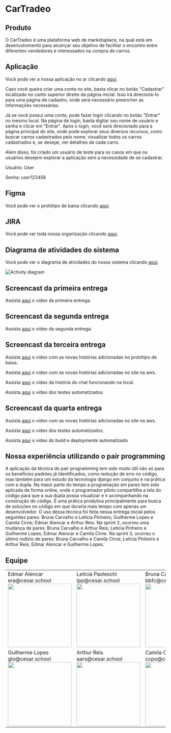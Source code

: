 # CarTradeo

## Produto
O CarTradeo é uma plataforma web de marketaplace, na qual está em desenvolvimento para alcançar seu objetivo de facilitar o encontro entre diferentes vendedores e interessados na compra de carros.

## Aplicação  
<p>Você pode ver a nossa aplicação no ar clicando <a href="http://marketplace123.sa-east-1.elasticbeanstalk.com/">aqui</a>.</p>

Caso você queira criar uma conta no site, basta clicar no botão "Cadastrar" localizado no canto superior direito da página inicial. Isso irá direcioná-lo para uma página de cadastro, onde será necessário preencher as informações necessárias.

Já se você possui uma conta, pode fazer login clicando no botão "Entrar" no mesmo local. Na página de login, basta digitar seu nome de usuário e senha e clicar em "Entrar". Após o login, você será direcionado para a página principal do site, onde pode explorar seus diversos recursos, como buscar carros cadastrados pelo nome, visualizar todos os carros cadastrados e, se desejar, ver detalhes de cada carro. 

Além disso, foi criado um usuário de teste para os casos em que os usuários desejem explorar a aplicação sem a necessidade de se cadastrar.

Usuário: User 

Senha: user123456

## Figma
<p>Você pode ver o protótipo de baixa clicando <a href="https://www.figma.com/file/jvqSMSIrjMxfqVUOSmbXqs/CarTradeo-(Copy)?node-id=0%3A1&t=hzanEqdFZqAIZIWk-1">aqui</a>.</p>

## JIRA
<p>Você pode ver toda nossa organização clicando <a href="https://jiraprojectsccpo.atlassian.net/jira/software/projects/PDF/boards/1/roadmap">aqui</a>.</p>

## Diagrama de atividades do sistema
<p>Você pode ver o diagrama de atividades do nosso sistema clicando <a href="https://lucid.app/lucidchart/b573088d-627c-4a7d-b71f-9789e1a6488b/edit?viewport_loc=-1621%2C-622%2C5414%2C3123%2C0_0&invitationId=inv_d87bf4ec-e718-423c-93ed-49f4ed8fbdff">aqui</a>.</p>

![Activity diagram](https://github.com/GRUP-FDS/Marketplace/assets/107653834/2a946d00-461d-4da2-85d7-3b267e28b2d4)


## Screencast da primeira entrega
<p>Assista <a href="https://youtu.be/M-mF4aDxeW4](https://www.youtube.com/watch?v=2qGJ8Jv_7F4&t=23s">aqui</a> o vídeo da primeira entrega.</p>

## Screencast da segunda entrega
<p>Assista <a href="https://youtu.be/M-mF4aDxeW4">aqui</a> o vídeo da segunda entrega.</p>

## Screencast da terceira entrega

<p> Assista <a href="https://share.vidyard.com/watch/qXoAUsxGUoBkSVgHyQVvGS?">aqui</a> o vídeo com as novas histórias adicionadas no protótipo de baixa.</p>

<p> Assista <a href="https://share.vidyard.com/watch/vKDEKKCPEnu26MAmS3CYHx?">aqui</a> o vídeo com as novas histórias adicionadas no site na aws.</p>

<p> Assista <a href="https://share.vidyard.com/watch/3K5PizKmVPYqhqpSB93vTe?">aqui</a> o vídeo da história do chat funcionando na local.</p>

<p> Assista <a href="https://share.vidyard.com/watch/33U7XQHhMjnc1JEBL7Vb8N">aqui</a> o vídeo dos testes automatizados.</p>

## Screencast da quarta entrega

<p> Assista <a href="https://share.vidyard.com/watch/UmXBMeVRuYX9zvzsmcxkQr?">aqui</a> o vídeo com as novas histórias adicionadas no site na aws.</p>

<p> Assista <a href="https://share.vidyard.com/watch/xGTwsUpBFwu9JSJ8mQ4UX5?">aqui</a> o vídeo dos testes automatizados.</p>

<p> Assista <a href="">aqui</a> o vídeo do build e deploymente automatizado</p>



## Nossa experiência utilizando o pair programming 
A aplicação da técnica do pair programming tem sido muito útil não só para os benefícios padrões já identificados, como redução de erro no código, mas também para um estudo da tecnologia django em conjunto e na prática com a dupla. Na maior parte do tempo a programação em pares tem sido aplicada de forma online, onde o programador piloto compartilha a tela do código para que a sua dupla possa visualizar e ir acompanhando na construção do código. É uma prática produtiva principalmente para busca de soluções no código em que duraria mais tempo com apenas um desenvolvedor. O uso dessa técnica foi feita nessa entrega inicial pelos seguintes pares: Bruna Carvalho e Letícia Pinheiro; Guilherme Lopes e Camila Cirne; Edmar Alencar e Arthur Reis. Na sprint 2, ocorreu uma mudança de pares: Bruna Carvalho e Arthur Reis; Letícia Pinheiro e Guilherme Lopes; Edmar Alencar e Camila Cirne. Na sprint 3, ocorreu o último rodízio de pares: Bruna Carvalho e Camila Cirne; Letícia Pinheiro e Arthur Reis; Edmar Alencar e Guilherme Lopes.

## Equipe

<table>
  <tr>
	    <td>
			Edmar Alencar
			<br />
			era@cesar.school
			<img src="https://media.licdn.com/dms/image/C4E03AQEFK6fdcQMefw/profile-displayphoto-shrink_800_800/0/1624675296129?e=1692230400&v=beta&t=NiBwDweXHdcqlgOSYAZ8g9R67y8AextsplwC2QdQPeU" width=200>
	    </td>
	    <td>
			Letícia Paoleschi
			<br />
			lpp@cesar.school
			<img src="https://media.licdn.com/dms/image/D4D03AQEWkpGgAcLo1g/profile-displayphoto-shrink_800_800/0/1681732287722?e=1687392000&v=beta&t=b8taqoBuy_6TfpusFoHErprWWqdCvnHE-uzzmktQP9U" width=200>
	    </td>
	    <td>
			Bruna Carvalho
			<br />
			bbfc@cesar.school
			<img src="https://media.licdn.com/dms/image/D4D03AQGwFWKSKKaDUA/profile-displayphoto-shrink_800_800/0/1679698808237?e=1687392000&v=beta&t=MBcDf7X0uVilf7D4U17ycvHqLQpNQRvRX0Az6Y3MSaE" width=200>
	    </td>
  </tr>
   <tr>
	    <td>
			Guilherme Lopes 
			<br />
			glo@cesar.school
			<img src="https://media.licdn.com/dms/image/D4D35AQEbX5ogC2YVRg/profile-framedphoto-shrink_800_800/0/1642452377945?e=1687129200&v=beta&t=xK01gdfJ1jy6el9f-SZia1aVAb8bU19IvQkNGaCen94" width=200>
	    </td>
	    <td>
			Arthur Reis
			<br />
			aars@cesar.school
			<img src="https://media.licdn.com/dms/image/C5603AQFTj-iywraEpA/profile-displayphoto-shrink_800_800/0/1659486596346?e=1692230400&v=beta&t=uzSST0hOE2_SX98Pm_aXT-KJA2jg5n87AE3gBakSTIU" width=200>
	    </td>
	    <td>
			Camila Cirne
			<br />
			ccpo@cesar.school
			<img src="https://media.licdn.com/dms/image/C4E03AQE-tWOrfhxn8w/profile-displayphoto-shrink_800_800/0/1606089299286?e=1692230400&v=beta&t=3qT3PqRYfWszVY0NYK9P-k2me0kCTalSKEAokyK0tzI" width=200>
	    </td>
  </tr>
 </table>
